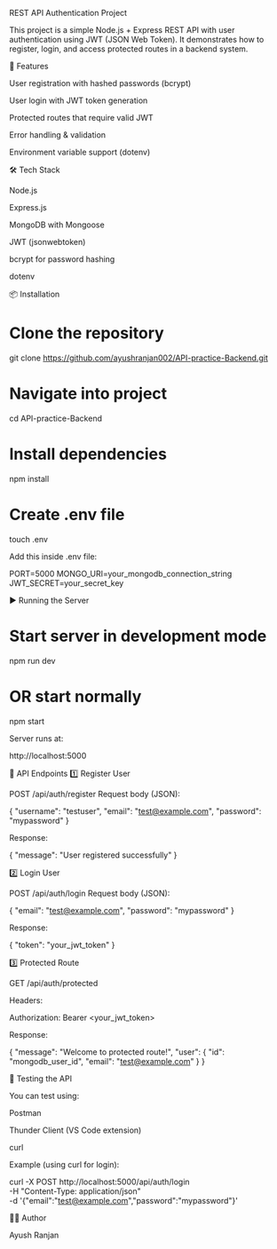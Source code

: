 REST API Authentication Project

This project is a simple Node.js + Express REST API with user authentication using JWT (JSON Web Token).
It demonstrates how to register, login, and access protected routes in a backend system.

🚀 Features

User registration with hashed passwords (bcrypt)

User login with JWT token generation

Protected routes that require valid JWT

Error handling & validation

Environment variable support (dotenv)

🛠️ Tech Stack

Node.js

Express.js

MongoDB with Mongoose

JWT (jsonwebtoken)

bcrypt for password hashing

dotenv

📦 Installation
# Clone the repository
git clone https://github.com/ayushranjan002/API-practice-Backend.git

# Navigate into project
cd API-practice-Backend

# Install dependencies
npm install

# Create .env file
touch .env


Add this inside .env file:

PORT=5000
MONGO_URI=your_mongodb_connection_string
JWT_SECRET=your_secret_key

▶️ Running the Server
# Start server in development mode
npm run dev

# OR start normally
npm start


Server runs at:

http://localhost:5000

📌 API Endpoints
1️⃣ Register User

POST /api/auth/register
Request body (JSON):

{
  "username": "testuser",
  "email": "test@example.com",
  "password": "mypassword"
}


Response:

{
  "message": "User registered successfully"
}

2️⃣ Login User

POST /api/auth/login
Request body (JSON):

{
  "email": "test@example.com",
  "password": "mypassword"
}


Response:

{
  "token": "your_jwt_token"
}

3️⃣ Protected Route

GET /api/auth/protected

Headers:

Authorization: Bearer <your_jwt_token>


Response:

{
  "message": "Welcome to protected route!",
  "user": {
    "id": "mongodb_user_id",
    "email": "test@example.com"
  }
}

🧪 Testing the API

You can test using:

Postman

Thunder Client (VS Code extension)

curl

Example (using curl for login):

curl -X POST http://localhost:5000/api/auth/login \
-H "Content-Type: application/json" \
-d '{"email":"test@example.com","password":"mypassword"}'

👨‍💻 Author

Ayush Ranjan